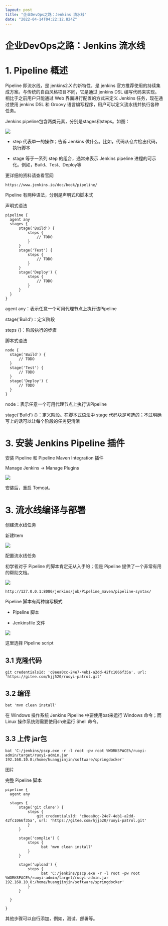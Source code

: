```yaml
---
layout: post
title: "企业DevOps之路：Jenkins 流水线"
date: "2022-04-14T04:22:12.824Z"
---
```

企业DevOps之路：Jenkins 流水线
======================

1\. Pipeline 概述
===============

Pipeline 即流水线，是 jenkins2.X 的新特性，是 jenkins 官方推荐使用的持续集成方案。与传统的自由风格项目不同，它是通过 jenkins DSL 编写代码来实现。相比于之前用户只能通过 Web 界面进行配置的方式来定义 Jenkins 任务，现在通过使用 jenkins DSL 和 Groovy 语言编写程序，用户可以定义流水线并执行各种任务。

Jenkins pipeline包含两类元素，分别是stages和steps。如图：

![](https://img2022.cnblogs.com/blog/1296338/202204/1296338-20220414095107425-2030910634.png)

*   step 代表单一的操作；告诉 Jenkins 做什么。比如，代码从仓库检出代码，执行脚本
    
*   stage 等于一系列 step 的组合，通常来表示 Jenkins pipeline 进程的可示化。例如，Build、Test、Deploy等
    

更详细的资料请查看官网

    https://www.jenkins.io/doc/book/pipeline/
    

Pipeline 有两种语法，分别是声明式和脚本式

声明式语法

    pipeline {
      agent any
      stages {
          stage('Build') {
              steps {
                  // TODO
              }
          }
          stage('Test') {
              steps {
                  // TODO
              }
          }
          stage('Deploy') {
              steps {
                  // TODO
              }
          }
      }
    }
    

agent any：表示任意一个可用代理节点上执行该Pipeline

stage('Build')：定义阶段

steps {}：阶段执行的步骤

脚本式语法

    node {
      stage('Build') {
          // TODO
      }
      stage('Test') {
          // TODO
      }
      stage('Deploy') {
          // TODO
      }
    }
    

node：表示任意一个可用代理节点上执行该Pipeline

stage('Build') {}：定义阶段。在脚本式语法中 stage 代码块是可选的；不过明确写上的话可以让每个阶段的任务更清晰

3\. 安装 Jenkins Pipeline 插件
==========================

安装 Pipeline 和 Pipeline Maven Integration 插件

Manage Jenkins -> Manage Plugins

![](https://img2022.cnblogs.com/blog/1296338/202204/1296338-20220414095122153-906943164.png)

安装后，重启 Tomcat。

3\. 流水线编译与部署
============

创建流水线任务

新建Item

![](https://img2022.cnblogs.com/blog/1296338/202204/1296338-20220414095128693-1673264614.png)

配置流水线任务

初学者对于 Pipeline 的脚本肯定无从入手的；但是 Pipeline 提供了一个非常有用的帮助文档。

![](https://img2022.cnblogs.com/blog/1296338/202204/1296338-20220414095137310-1999605096.png)

    http://127.0.0.1:8080/jenkins/job/Pipeline_maven/pipeline-syntax/
    

Pipeline 脚本有两种编写模式

*   Pipeline 脚本
    
*   Jenkinsfile 文件
    

![](https://img2022.cnblogs.com/blog/1296338/202204/1296338-20220414095146806-1368324407.png)

这里选择 Pipeline script

3.1 克隆代码
--------

    git credentialsId: 'c8eea0cc-24e7-4eb1-a2dd-42fc1066f35a', url: 'https://gitee.com/hjj520/ruoyi-patrol.git'
    

3.2 编译
------

    bat 'mvn clean install'
    

在 Windows 操作系统 Jenkins Pipeline 中要使用bat来运行 Windows 命令；而 Linux 操作系统则需要使用sh来运行 Shell 命令。

3.3 上传 jar包
-----------

    bat 'C:/jenkins/pscp.exe -r -l root -pw root %WORKSPACE%/ruoyi-admin/target/ruoyi-admin.jar 192.168.10.8:/home/huangjinjin/software/springdocker'
    

图片

完整 Pipeline 脚本

    pipeline {
      agent any
    
      stages {
          stage('git clone') {
              steps {
                  git credentialsId: 'c8eea0cc-24e7-4eb1-a2dd-42fc1066f35a', url: 'https://gitee.com/hjj520/ruoyi-patrol.git'
              }
          }
           
          stage('complie') {
              steps {
                    bat 'mvn clean install'
              }
          }
           
          stage('upload') {
              steps {
                    bat 'C:/jenkins/pscp.exe -r -l root -pw root %WORKSPACE%/ruoyi-admin/target/ruoyi-admin.jar 192.168.10.8:/home/huangjinjin/software/springdocker'
              }
          }
           
      }
       
    }
    

其他步骤可以自行添加，例如，测试、部署等。